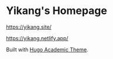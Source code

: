 # Yikang's Homepage

<https://yikang.site/>

<https://yikang.netlify.app/>

Built with [Hugo Academic Theme](https://github.com/wowchemy/starter-hugo-academic).
